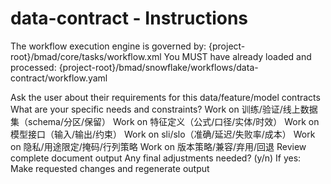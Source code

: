 # data-contract - Instructions

<critical>The workflow execution engine is governed by: {project-root}/bmad/core/tasks/workflow.xml</critical>
<critical>You MUST have already loaded and processed: {project-root}/bmad/snowflake/workflows/data-contract/workflow.yaml</critical>

<workflow>

<step n="1" goal="Understand Requirements">
<action>Ask the user about their requirements for this data/feature/model contracts</action>
<ask>What are your specific needs and constraints?</ask>
</step>

<step n="2" goal="训练/验证/线上数据集（Schema/分区/保留）">
<action>Work on 训练/验证/线上数据集（schema/分区/保留）</action>
<template-output section="datasets"/>
</step>

<step n="3" goal="特征定义（公式/口径/实体/时效）">
<action>Work on 特征定义（公式/口径/实体/时效）</action>
<template-output section="features"/>
</step>

<step n="4" goal="模型接口（输入/输出/约束）">
<action>Work on 模型接口（输入/输出/约束）</action>
<template-output section="models"/>
</step>

<step n="5" goal="SLI/SLO（准确/延迟/失败率/成本）">
<action>Work on sli/slo（准确/延迟/失败率/成本）</action>
<template-output section="slislos"/>
</step>

<step n="6" goal="隐私/用途限定/掩码/行列策略">
<action>Work on 隐私/用途限定/掩码/行列策略</action>
<template-output section="privacy"/>
</step>

<step n="7" goal="版本策略/兼容/弃用/回退">
<action>Work on 版本策略/兼容/弃用/回退</action>
<template-output section="versioning"/>
</step>

<step n="8" goal="Review and Finalize">
<action>Review complete document output</action>
<ask>Any final adjustments needed? (y/n)</ask>
<check>If yes:</check>
  <action>Make requested changes and regenerate output</action>
</step>

</workflow>
